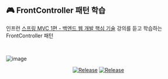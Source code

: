 ## 🎮 FrontController 패턴 학습 

인프런 [스프링 MVC 1편 - 백엔드 웹 개발 핵심 기술](https://www.inflearn.com/course/%EC%8A%A4%ED%94%84%EB%A7%81-mvc-1) 강의를 듣고 학습하는 FrontController 패턴

<br/>

![image](https://user-images.githubusercontent.com/92818747/218590044-cda0d326-1658-4a9b-b866-8fb8bc0e3f36.png)

<div align="center">

[![Release](https://img.shields.io/badge/-📝%20wiki%20-blue)](https://github.com/study-history/frontcontroller/wiki)
[![Release](https://img.shields.io/badge/-%F0%9F%93%9A%20spring%20docs-brightgreen)](https://docs.spring.io/spring-data/mongodb/docs/current/reference/html/)
</div>

<br/> 
